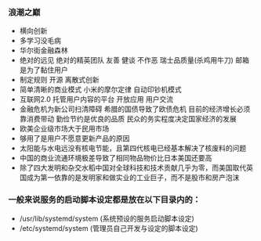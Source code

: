 ### 浪潮之巅

* 横向创新​
* 多学习没毛病
* 华尔街金融森林
* 绝对的远见     绝对的精英团队  友善  健谈    不作恶   瑞士品质量(杀鸡用牛刀)   邮箱是为了黏住用户
* 制定规则  开源   离散式创新
* 简单清晰的商业模式 小米的摩尔定律 自动印钞机模式
* 互联网2.0  托管用户内容的平台  开放应用  用户交流
* 金融危机为新公司扫清障碍 希腊的国债导致了欧债危机 目前的经济增长必须靠消费带动 勤俭节约是优良的品质 民众的务实程度决定国家经济的发展
* 欧美企业级市场大于民用市场
* 够用了是用户不愿意更新产品的原因
* 太阳能与水电远没有核电节能，且第四代核电已经基本解决了核废料的问题
* 中国的商业流通环境极差导致了相同物品物价比日本美国还要高
* 除了四大发明和杂交水稻中国对全球科技和技术贡献几乎为零，而美国取代英国成为第一依靠的是发明家和做实业的工业巨子，而不是股市和房产泡沫

### 一般来说服务的启动脚本设定都是放在以下目录内的：

* /usr/lib/systemd/system (系统预设的服务启动脚本设定)
* /etc/systemd/system (管理员自己开发与设定的脚本设定)

